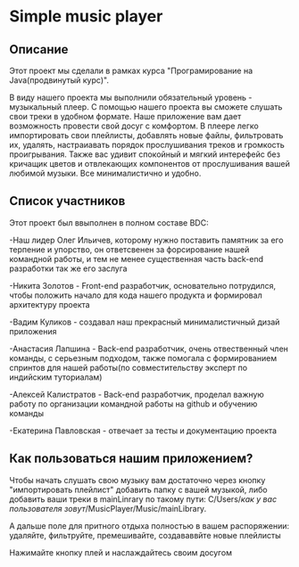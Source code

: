 # Simple music player


## Описание

Этот проект мы сделали в рамках курса "Програмирование на Java(продвинутый курс)". 

В виду нашего проекта мы выполнили обязательный уровень - музыкальный плеер. С помощью нашего проекта вы сможете слушать свои треки в удобном формате. Наше приложение вам дает возможность провести свой досуг с комфортом. В плеере легко импортировать свои плейлисты, добавлять новые файлы, фильтровать их, удалять, настраиавать порядок прослушивания треков и громкость проигрывания. Также вас удивит спокойный и мягкий интерефейс без кричащик цветов и отвлекающих компонентов от прослушивания вашей любимой музыки. Все минималистично и удобно.


## Список участников

Этот проект был ввыполнен в полном составе BDC:

-Наш лидер Олег Ильичев, которому нужно поставить памятник за его терпение и упорство, он ответсвенен за форсирование нашей командной работы, и тем не менее существенная часть back-end разработки так же его заслуга

-Никита Золотов - Front-end разработчик, основательно потрудился, чтобы положить начало для кода нашего продукта и формировал архитектуру проекта

-Вадим Куликов - создавал наш прекрасный минималистичный дизай приложения

-Анастасия Лапшина - Back-end разработчик, очень отвественный член команды, с серьезным подходом, также помогала с формированием спринтов для нашей работы(по совместительству эксперт по индийским туториалам)

-Алексей Калистратов - Back-end разработчик, проделал важную работу по организации командной работы на github и обучению команды

-Екатерина Павловская - отвечает за тесты и документацию проекта


## Как пользоваться нашим приложением?


Чтобы начать слушать свою музыку вам достаточно через кнопку "импортировать плейлист" добавить папку с вашей музыкой, либо добавить ваши треки в mainLinrary по такому пути: C/Users/*как у вас пользователя зовут*/MusicPlayer/Music/mainLibrary.

А дальше поле для притного отдыха полностью в вашем распоряжении: удаляйте, фильтруйте, премешивайте, создававвйте новые плейлисты

Нажимайте кнопку плей и наслаждайтесь своим досугом

